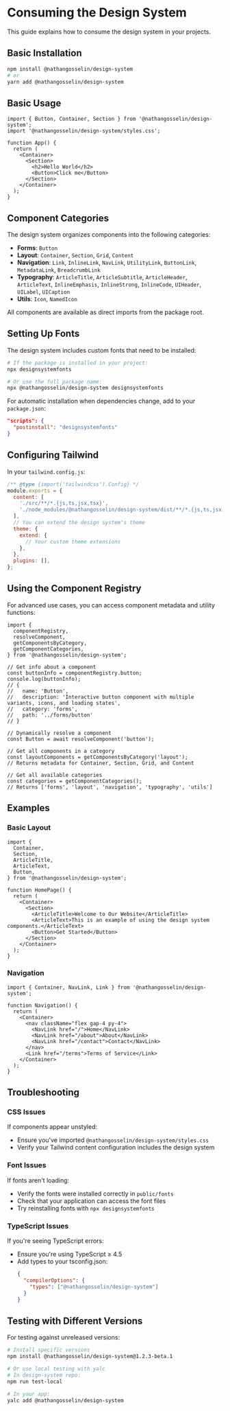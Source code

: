 # Consuming the Design System

This guide explains how to consume the design system in your projects.

## Basic Installation

```bash
npm install @nathangosselin/design-system
# or
yarn add @nathangosselin/design-system
```

## Basic Usage

```tsx
import { Button, Container, Section } from '@nathangosselin/design-system';
import '@nathangosselin/design-system/styles.css';

function App() {
  return (
    <Container>
      <Section>
        <h2>Hello World</h2>
        <Button>Click me</Button>
      </Section>
    </Container>
  );
}
```

## Component Categories

The design system organizes components into the following categories:

- **Forms**: `Button`
- **Layout**: `Container`, `Section`, `Grid`, `Content`
- **Navigation**: `Link`, `InlineLink`, `NavLink`, `UtilityLink`, `ButtonLink`, `MetadataLink`, `BreadcrumbLink`
- **Typography**: `ArticleTitle`, `ArticleSubtitle`, `ArticleHeader`, `ArticleText`, `InlineEmphasis`, `InlineStrong`, `InlineCode`, `UIHeader`, `UILabel`, `UICaption`
- **Utils**: `Icon`, `NamedIcon`

All components are available as direct imports from the package root.

## Setting Up Fonts

The design system includes custom fonts that need to be installed:

```bash
# If the package is installed in your project:
npx designsystemfonts

# Or use the full package name:
npx @nathangosselin/design-system designsystemfonts
```

For automatic installation when dependencies change, add to your `package.json`:

```json
"scripts": {
  "postinstall": "designsystemfonts"
}
```

## Configuring Tailwind

In your `tailwind.config.js`:

```js
/** @type {import('tailwindcss').Config} */
module.exports = {
  content: [
    './src/**/*.{js,ts,jsx,tsx}',
    './node_modules/@nathangosselin/design-system/dist/**/*.{js,ts,jsx,tsx}',
  ],
  // You can extend the design system's theme
  theme: {
    extend: {
      // Your custom theme extensions
    },
  },
  plugins: [],
};
```

## Using the Component Registry

For advanced use cases, you can access component metadata and utility functions:

```tsx
import {
  componentRegistry,
  resolveComponent,
  getComponentsByCategory,
  getComponentCategories,
} from '@nathangosselin/design-system';

// Get info about a component
const buttonInfo = componentRegistry.button;
console.log(buttonInfo);
// {
//   name: 'Button',
//   description: 'Interactive button component with multiple variants, icons, and loading states',
//   category: 'forms',
//   path: '../forms/button'
// }

// Dynamically resolve a component
const Button = await resolveComponent('button');

// Get all components in a category
const layoutComponents = getComponentsByCategory('layout');
// Returns metadata for Container, Section, Grid, and Content

// Get all available categories
const categories = getComponentCategories();
// Returns ['forms', 'layout', 'navigation', 'typography', 'utils']
```

## Examples

### Basic Layout

```tsx
import {
  Container,
  Section,
  ArticleTitle,
  ArticleText,
  Button,
} from '@nathangosselin/design-system';

function HomePage() {
  return (
    <Container>
      <Section>
        <ArticleTitle>Welcome to Our Website</ArticleTitle>
        <ArticleText>This is an example of using the design system components.</ArticleText>
        <Button>Get Started</Button>
      </Section>
    </Container>
  );
}
```

### Navigation

```tsx
import { Container, NavLink, Link } from '@nathangosselin/design-system';

function Navigation() {
  return (
    <Container>
      <nav className="flex gap-4 py-4">
        <NavLink href="/">Home</NavLink>
        <NavLink href="/about">About</NavLink>
        <NavLink href="/contact">Contact</NavLink>
      </nav>
      <Link href="/terms">Terms of Service</Link>
    </Container>
  );
}
```

## Troubleshooting

### CSS Issues

If components appear unstyled:

- Ensure you've imported `@nathangosselin/design-system/styles.css`
- Verify your Tailwind content configuration includes the design system

### Font Issues

If fonts aren't loading:

- Verify the fonts were installed correctly in `public/fonts`
- Check that your application can access the font files
- Try reinstalling fonts with `npx designsystemfonts`

### TypeScript Issues

If you're seeing TypeScript errors:

- Ensure you're using TypeScript ≥ 4.5
- Add types to your tsconfig.json:
  ```json
  {
    "compilerOptions": {
      "types": ["@nathangosselin/design-system"]
    }
  }
  ```

## Testing with Different Versions

For testing against unreleased versions:

```bash
# Install specific versions
npm install @nathangosselin/design-system@1.2.3-beta.1

# Or use local testing with yalc
# In design-system repo:
npm run test-local

# In your app:
yalc add @nathangosselin/design-system
```
